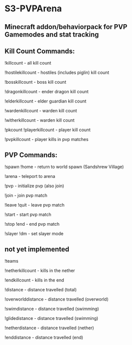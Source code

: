 # S3-PVPArena
 ## Minecraft addon/behaviorpack for PVP Gamemodes and stat tracking
 
## Kill Count Commands:
!killcount - all kill count

!hostilekillcount - hostiles (includes piglin) kill count

!bosskillcount - boss kill count

!dragonkillcount - ender dragon kill count

!elderkillcount - elder guardian kill count

!wardenkillcount - warden kill count

!witherkillcount - warden kill count

!pkcount !playerkillcount - player kill count

!pvpkillcount - player kills in pvp matches


## PVP Commands:
!spawn !home - return to world spawn (Sandshrew Village)

!arena - teleport to arena

!pvp - initialize pvp (also join)

!join - join pvp match

!leave !quit - leave pvp match

!start - start pvp match

!stop !end - end pvp match

!slayer !dm - set slayer mode



## not yet implemented
!teams

!netherkillcount - kills in the nether

!endkillcount - kills in the end

!distance - distance travelled (total)

!overworlddistance - distance travelled (overworld)

!swimdistance - distance travelled (swimming)

!glidedistance - distance travelled (swimming)

!netherdistance - distance travelled (nether)

!enddistance - distance travelled (end)
